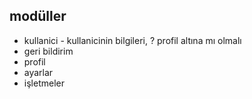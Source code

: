 ## modüller
+ kullanici - kullanicinin bilgileri, ? profil altına mı olmalı
+ geri bildirim
+ profil
+ ayarlar
+ işletmeler